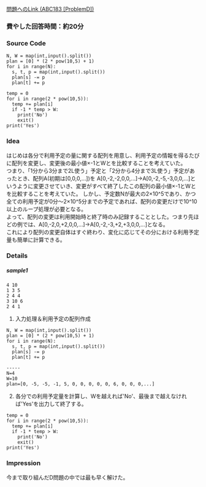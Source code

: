 [問題へのLink (ABC183 [ProblemD])](https://atcoder.jp/contests/abc183/tasks/abc183_d)
### 費やした回答時間：約20分 ###
### Source Code ###
```
N, W = map(int,input().split())
plan = [0] * (2 * pow(10,5) + 1)
for i in range(N):
  s, t, p = map(int,input().split())
  plan[s] -= p
  plan[t] += p
  
temp = 0
for i in range(2 * pow(10,5)):
  temp += plan[i]
  if -1 * temp > W:
    print('No')
    exit()
print('Yes')
```
### Idea ###
はじめは各分で利用予定の量に関する配列を用意し、利用予定の情報を得るたびに配列を変更し、変更後の最小値×-1とWとを比較することを考えていた。  
つまり、「1分から3分まで2L使う」予定と「2分から4分まで3L使う」予定があったとき、配列A(初期は[0,0,0,...])を
A[0,-2,-2,0,0,...]->A[0,-2,-5,-3,0,0,...]というように変更させていき、変更がすべて終了したこの配列の最小値×-1とWとを比較することを考えていた。
しかし、予定数Nが最大の2×10^5であり、かつ全ての利用予定が0分～2×10^5分までの予定であれば、配列の変更だけで10^10以上のループ処理が必要となる。  
よって、配列の変更は利用開始時と終了時のみ記録することとした。つまり先ほどの例では、A[0,-2,0,+2,0,0,...]->A[0,-2,-3,+2,+3,0,0,...]となる。  
これにより配列の変更自体はすぐ終わり、変化に応じてその分における利用予定量も簡単に計算できる。  
### Details ###
##### sample1 #####
```
4 10
1 3 5
2 4 4
3 10 6
2 4 1
```

1. 入力処理＆利用予定の配列作成
```
N, W = map(int,input().split())
plan = [0] * (2 * pow(10,5) + 1)
for i in range(N):
  s, t, p = map(int,input().split())
  plan[s] -= p
  plan[t] += p

-----
N=4
W=10
plan=[0, -5, -5, -1, 5, 0, 0, 0, 0, 0, 6, 0, 0, 0,...]
```
2. 各分での利用予定量を計算し、Wを越えれば'No'、最後まで越えなければ'Yes'を出力して終了する。
```
temp = 0
for i in range(2 * pow(10,5)):
  temp += plan[i]
  if -1 * temp > W:
    print('No')
    exit()
print('Yes')
```
### Impression ###
今まで取り組んだD問題の中では最も早く解けた。


